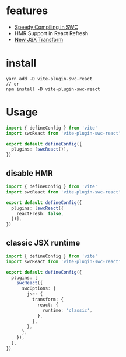# features

- [Speedy Compiling in SWC](https://swc.rs/docs/configuring-swc)
- HMR Support in React Refresh
- [New JSX Transform](https://reactjs.org/blog/2020/09/22/introducing-the-new-jsx-transform.html)

# install

```
yarn add -D vite-plugin-swc-react
// or
npm install -D vite-plugin-swc-react
```

# Usage

```ts
import { defineConfig } from 'vite'
import swcReact from 'vite-plugin-swc-react'

export default defineConfig({
  plugins: [swcReact()],
})
```

## disable HMR

```ts
import { defineConfig } from 'vite'
import swcReact from 'vite-plugin-swc-react'

export default defineConfig({
  plugins: [swcReact({
    reactFresh: false,
  })],
})
```

## classic JSX runtime

```ts
import { defineConfig } from 'vite'
import swcReact from 'vite-plugin-swc-react'

export default defineConfig({
  plugins: [
    swcReact({
      swcOptions: {
        jsc: {
          transform: {
            react: {
              runtime: 'classic',
            },
          },
        },
      },
    }),
  ],
})
```
